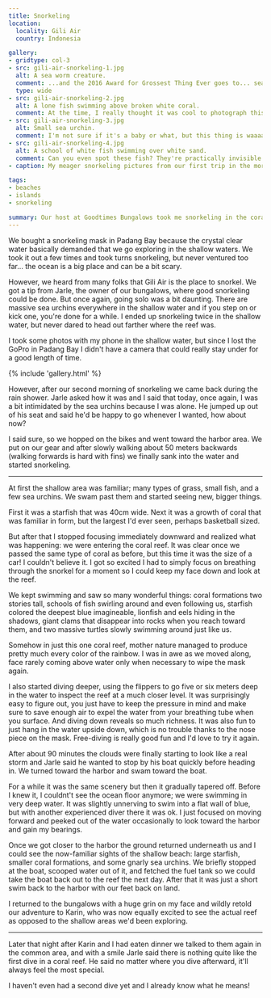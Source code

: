 ```yaml
---
title: Snorkeling
location:
  locality: Gili Air
  country: Indonesia

gallery:
- gridtype: col-3
- src: gili-air-snorkeling-1.jpg
  alt: A sea worm creature.
  comment: ...and the 2016 Award for Grossest Thing Ever goes to... sea worm!
  type: wide
- src: gili-air-snorkeling-2.jpg
  alt: A lone fish swimming above broken white coral.
  comment: At the time, I really thought it was cool to photograph this fish. I didn't think I'd see anything better at this point in the day.
- src: gili-air-snorkeling-3.jpg
  alt: Small sea urchin.
  comment: I'm not sure if it's a baby or what, but this thing is waaaay less threatening than a fully-spiked sea urchin. I never found one nearby the shore, which is good for people but means I couldn't take a photo.
- src: gili-air-snorkeling-4.jpg
  alt: A school of white fish swimming over white sand.
  comment: Can you even spot these fish? They're practically invisible even in real life.
- caption: My meager snorkeling pictures from our first trip in the morning.

tags:
- beaches
- islands
- snorkeling

summary: Our host at Goodtimes Bungalows took me snorkeling in the coral reef around Gili Air. It was one of the most incredible displays of nature I've ever seen!
---
```


We bought a snorkeling mask in Padang Bay because the crystal clear water basically demanded that we go exploring in the shallow waters. We took it out a few times and took turns snorkeling, but never ventured too far... the ocean is a big place and can be a bit scary.

However, we heard from many folks that Gili Air is the place to snorkel. We got a tip from Jarle, the owner of our bungalows, where good snorkeling could be done. But once again, going solo was a bit daunting. There are massive sea urchins everywhere in the shallow water and if you step on or kick one, you're done for a while. I ended up snorkeling twice in the shallow water, but never dared to head out farther where the reef was.

I took some photos with my phone in the shallow water, but since I lost the GoPro in Padang Bay I didn't have a camera that could really stay under for a good length of time.

{% include 'gallery.html' %}

However, after our second morning of snorkeling we came back during the rain shower. Jarle asked how it was and I said that today, once again, I was a bit intimidated by the sea urchins because I was alone. He jumped up out of his seat and said he'd be happy to go whenever I wanted, how about now?

I said sure, so we hopped on the bikes and went toward the harbor area. We put on our gear and after slowly walking about 50 meters backwards (walking forwards is hard with fins) we finally sank into the water and started snorkeling.

---

At first the shallow area was familiar; many types of grass, small fish, and a few sea urchins. We swam past them and started seeing new, bigger things.

First it was a starfish that was 40cm wide. Next it was a growth of coral that was familiar in form, but the largest I'd ever seen, perhaps basketball sized.

But after that I stopped focusing immediately downward and realized what was happening: we were entering the coral reef. It was clear once we passed the same type of coral as before, but this time it was the size of a car! I couldn't believe it. I got so excited I had to simply focus on breathing through the snorkel for a moment so I could keep my face down and look at the reef.

We kept swimming and saw so many wonderful things: coral formations two stories tall, schools of fish swirling around and even following us, starfish colored the deepest blue imagineable, lionfish and eels hiding in the shadows, giant clams that disappear into rocks when you reach toward them, and two massive turtles slowly swimming around just like us.

Somehow in just this one coral reef, mother nature managed to produce pretty much every color of the rainbow. I was in awe as we moved along, face rarely coming above water only when necessary to wipe the mask again.

I also started diving deeper, using the flippers to go five or six meters deep in the water to inspect the reef at a much closer level. It was surprisingly easy to figure out, you just have to keep the pressure in mind and make sure to save enough air to expel the water from your breathing tube when you surface. And diving down reveals so much richness. It was also fun to just hang in the water upside down, which is no trouble thanks to the nose piece on the mask. Free-diving is really good fun and I'd love to try it again.

After about 90 minutes the clouds were finally starting to look like a real storm and Jarle said he wanted to stop by his boat quickly before heading in. We turned toward the harbor and swam toward the boat.

For a while it was the same scenery but then it gradually tapered off. Before I knew it, I couldnt't see the ocean floor anymore; we were swimming in very deep water. It was slightly unnerving to swim into a flat wall of blue, but with another experienced diver there it was ok. I just focused on moving forward and peeked out of the water occasionally to look toward the harbor and gain my bearings.

Once we got closer to the harbor the ground returned underneath us and I could see the now-familiar sights of the shallow beach: large starfish, smaller coral formations, and some gnarly sea urchins. We briefly stopped at the boat, scooped water out of it, and fetched the fuel tank so we could take the boat back out to the reef the next day. After that it was just a short swim back to the harbor with our feet back on land.

I returned to the bungalows with a huge grin on my face and wildly retold our adventure to Karin, who was now equally excited to see the actual reef as opposed to the shallow areas we'd been exploring.

---

Later that night after Karin and I had eaten dinner we talked to them again in the common area, and with a smile Jarle said there is nothing quite like the first dive in a coral reef. He said no matter where you dive afterward, it'll always feel the most special.

I haven't even had a second dive yet and I already know what he means!
